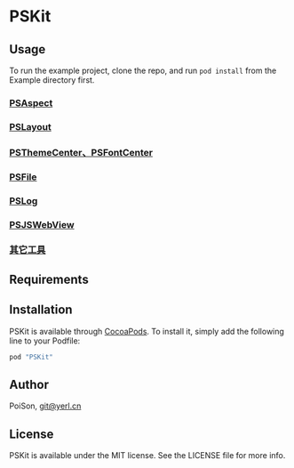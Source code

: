 # PSKit

## Usage

To run the example project, clone the repo, and run `pod install` from the Example directory first.
### [PSAspect](http://yerl.cn/blog/PSAspect/)
### [PSLayout](http://yerl.cn/blog/PSLayout)
### [PSThemeCenter、PSFontCenter](http://yerl.cn/blog/PSThemeCenter-PSFontCenter/)
### [PSFile](http://yerl.cn/blog/PSFile/)
### [PSLog](http://yerl.cn/blog/PSLog)
### [PSJSWebView](http://yerl.cn/blog/PSJSWebview/)
### [其它工具](http://yerl.cn/blog/Others)

## Requirements

## Installation

PSKit is available through [CocoaPods](http://cocoapods.org). To install
it, simply add the following line to your Podfile:

```ruby
pod "PSKit"
```

## Author

PoiSon, git@yerl.cn

## License

PSKit is available under the MIT license. See the LICENSE file for more info.
